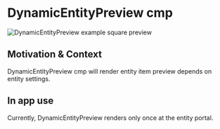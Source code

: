 # DynamicEntityPreview cmp

![DynamicEntityPreview example square preview](https://i.ibb.co/fS8fwhS/Screenshot-2023-01-05-at-15-57-53.png)

## Motivation & Context

DynamicEntityPreview cmp will render entity item preview depends on entity settings.

## In app use

Currently, DynamicEntityPreview renders only once at the entity portal.
